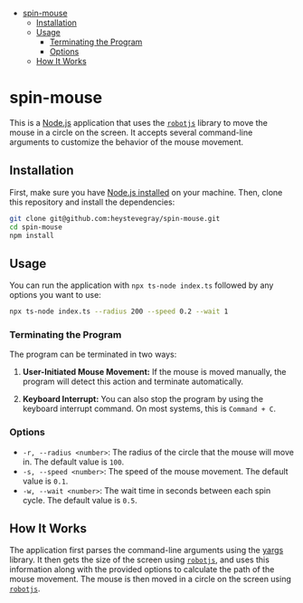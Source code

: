 - [spin-mouse](#spin-mouse)
	- [Installation](#installation)
	- [Usage](#usage)
		- [Terminating the Program](#terminating-the-program)
		- [Options](#options)
	- [How It Works](#how-it-works)

# spin-mouse

This is a [Node.js](https://nodejs.org/en) application that uses the [`robotjs`](https://robotjs.io/) library to move the mouse in a circle on the screen. It accepts several command-line arguments to customize the behavior of the mouse movement.

## Installation

First, make sure you have [Node.js installed](https://nodejs.org/en/download/package-manager) on your machine. Then, clone this repository and install the dependencies:

```bash
git clone git@github.com:heystevegray/spin-mouse.git
cd spin-mouse
npm install
```

## Usage

You can run the application with `npx ts-node index.ts` followed by any options you want to use:

```bash
npx ts-node index.ts --radius 200 --speed 0.2 --wait 1
```

### Terminating the Program

The program can be terminated in two ways:

1. **User-Initiated Mouse Movement:** If the mouse is moved manually, the program will detect this action and terminate automatically.

2. **Keyboard Interrupt:** You can also stop the program by using the keyboard interrupt command. On most systems, this is `Command + C`.

### Options

- `-r, --radius <number>`: The radius of the circle that the mouse will move in. The default value is `100`.
- `-s, --speed <number>`: The speed of the mouse movement. The default value is `0.1`.
- `-w, --wait <number>`: The wait time in seconds between each spin cycle. The default value is `0.5`.

## How It Works

The application first parses the command-line arguments using the [yargs](https://www.npmjs.com/package/yargs) library. It then gets the size of the screen using [`robotjs`](https://robotjs.io/), and uses this information along with the provided options to calculate the path of the mouse movement. The mouse is then moved in a circle on the screen using [`robotjs`](https://robotjs.io/).

